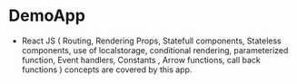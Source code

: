 # DemoApp
- React JS ( Routing, Rendering Props, Statefull components, Stateless components, use of localstorage, conditional rendering, parameterized function,  Event handlers, Constants , Arrow functions, call back functions ) concepts are covered by this app. 

